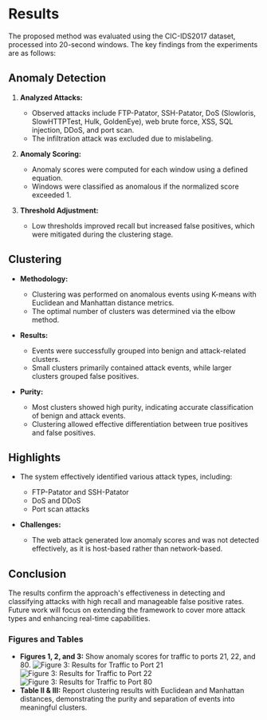 # Results

The proposed method was evaluated using the CIC-IDS2017 dataset, processed into 20-second windows. The key findings from the experiments are as follows:

## Anomaly Detection
1. **Analyzed Attacks:** 
   - Observed attacks include FTP-Patator, SSH-Patator, DoS (Slowloris, SlowHTTPTest, Hulk, GoldenEye), web brute force, XSS, SQL injection, DDoS, and port scan.
   - The infiltration attack was excluded due to mislabeling.

2. **Anomaly Scoring:** 
   - Anomaly scores were computed for each window using a defined equation.
   - Windows were classified as anomalous if the normalized score exceeded 1.

3. **Threshold Adjustment:**
   - Low thresholds improved recall but increased false positives, which were mitigated during the clustering stage.

## Clustering
- **Methodology:** 
  - Clustering was performed on anomalous events using K-means with Euclidean and Manhattan distance metrics.
  - The optimal number of clusters was determined via the elbow method.

- **Results:** 
  - Events were successfully grouped into benign and attack-related clusters.
  - Small clusters primarily contained attack events, while larger clusters grouped false positives.

- **Purity:** 
  - Most clusters showed high purity, indicating accurate classification of benign and attack events.
  - Clustering allowed effective differentiation between true positives and false positives.

## Highlights
- The system effectively identified various attack types, including:
  - FTP-Patator and SSH-Patator
  - DoS and DDoS
  - Port scan attacks

- **Challenges:** 
  - The web attack generated low anomaly scores and was not detected effectively, as it is host-based rather than network-based.

## Conclusion
The results confirm the approach's effectiveness in detecting and classifying attacks with high recall and manageable false positive rates. Future work will focus on extending the framework to cover more attack types and enhancing real-time capabilities.

### Figures and Tables
- **Figures 1, 2, and 3:** Show anomaly scores for traffic to ports 21, 22, and 80.
  ![Figure 3: Results for Traffic to Port 21]([https://github.com/maxalbanese/CyberMALT/blob/main/images/Autoencoder.jpg?raw=true](https://github.com/maxalbanese/CyberMALT/blob/main/images/DoS-PortScan-DDoS-Web-Attack-80.jpg))
  ![Figure 3: Results for Traffic to Port 22]([https://github.com/maxalbanese/CyberMALT/blob/main/images/Autoencoder.jpg?raw=true](https://github.com/maxalbanese/CyberMALT/blob/main/images/DoS-PortScan-DDoS-Web-Attack-80.jpg))
  ![Figure 3: Results for Traffic to Port 80]([https://github.com/maxalbanese/CyberMALT/blob/main/images/Autoencoder.jpg?raw=true](https://github.com/maxalbanese/CyberMALT/blob/main/images/DoS-PortScan-DDoS-Web-Attack-80.jpg))
- **Table II & III:** Report clustering results with Euclidean and Manhattan distances, demonstrating the purity and separation of events into meaningful clusters.
